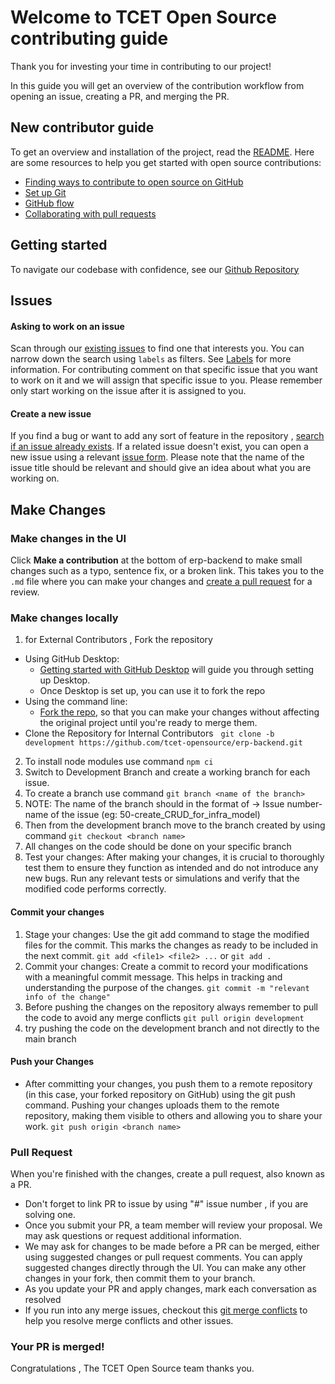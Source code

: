 # Welcome to TCET Open Source contributing guide 

Thank you for investing your time in contributing to our project!

In this guide you will get an overview of the contribution workflow from opening an issue, creating a PR, and merging the PR.


## New contributor guide

To get an overview and installation of the project, read the [README](README.md). Here are some resources to help you get started with open source contributions:

- [Finding ways to contribute to open source on GitHub](https://docs.github.com/en/get-started/exploring-projects-on-github/finding-ways-to-contribute-to-open-source-on-github)
- [Set up Git](https://docs.github.com/en/get-started/quickstart/set-up-git)
- [GitHub flow](https://docs.github.com/en/get-started/quickstart/github-flow)
- [Collaborating with pull requests](https://docs.github.com/en/github/collaborating-with-pull-requests)


## Getting started

To navigate our codebase with confidence, see our [Github Repository](https://github.com/tcet-opensource/erp-backend)

## Issues


#### Asking to work on an issue

Scan through our [existing issues](https://github.com/tcet-opensource/erp-backend/issues) to find one that interests you. You can narrow down the search using `labels` as filters. See [Labels](https://github.com/tcet-opensource/erp-backend/labels) for more information. For contributing comment on that specific issue that you want to work on it and we will assign that specific issue to you. Please remember only start working on the issue after it is assigned to you.

#### Create a new issue

If you find a bug or want to add any sort of feature in the repository , [search if an issue already exists](https://github.com/tcet-opensource/erp-backend/issues). If a related issue doesn't exist, you can open a new issue using a relevant [issue form](https://github.com/tcet-opensource/erp-backend/issues/new). Please note that the name of the issue title should be relevant and should give an idea about what you are working on.


## Make Changes

### Make changes in the UI

Click **Make a contribution** at the bottom of erp-backend to make small changes such as a typo, sentence fix, or a broken link. This takes you to the `.md` file where you can make your changes and [create a pull request](#pull-request) for a review.


### Make changes locally

1. for External Contributors , Fork the repository
- Using GitHub Desktop:
  - [Getting started with GitHub Desktop](https://docs.github.com/en/desktop/installing-and-configuring-github-desktop/getting-started-with-github-desktop) will guide you through setting up Desktop.
  - Once Desktop is set up, you can use it to fork the repo
- Using the command line:
  - [Fork the repo](https://github.com/tcet-opensource/erp-backend/fork), so that you can make your changes without affecting the original project until you're ready to merge them.
- Clone the Repository for Internal Contributors 
&nbsp;
`git clone -b development https://github.com/tcet-opensource/erp-backend.git`
2. To install node modules use command `npm ci` 
3. Switch to Development Branch and create a working branch for each issue.
4. To create a branch use command `git branch <name of the branch>`
5. NOTE: The name of the branch should in the format of -> Issue number-name of the issue (eg: 50-create_CRUD_for_infra_model)
6. Then from the development branch move to the branch created by using command `git checkout <branch name>`
7. All changes on the code should be done on your specific branch
8. Test your changes: After making your changes, it is crucial to thoroughly test them to ensure they function as intended and do not introduce any new bugs. Run any relevant tests or simulations and verify that the modified code performs correctly.


#### Commit your changes
1. Stage your changes: Use the git add command to stage the modified files for the commit. This marks the changes as ready to be included in the next commit. 
`git add <file1> <file2> ...` or `git add .`
2. Commit your changes: Create a commit to record your modifications with a meaningful commit message. This helps in tracking and understanding the purpose of the changes.
`git commit -m "relevant info of the change"`
3. Before pushing the changes on the repository always remember to pull the code to avoid any merge conflicts
`git pull origin development`
4. try pushing the code on the development branch and not directly to the main branch

#### Push your Changes
- After committing your changes, you push them to a remote repository (in this case, your forked repository on GitHub) using the git push command. Pushing your changes uploads them to the remote repository, making them visible to others and allowing you to share your work.
 `git push origin <branch name>`


### Pull Request

When you're finished with the changes, create a pull request, also known as a PR.
- Don't forget to link PR to issue by using "#" issue number , if you are solving one.
- Once you submit your PR, a team member will review your proposal. We may ask questions or request additional information.
- We may ask for changes to be made before a PR can be merged, either using suggested changes or pull request comments. You can apply suggested changes directly through the UI. You can make any other changes in your fork, then commit them to your branch.
- As you update your PR and apply changes, mark each conversation as resolved
- If you run into any merge issues, checkout this [git merge conflicts](https://github.com/skills/resolve-merge-conflicts) to help you resolve merge conflicts and other issues.

### Your PR is merged!

Congratulations , The TCET Open Source team thanks you.